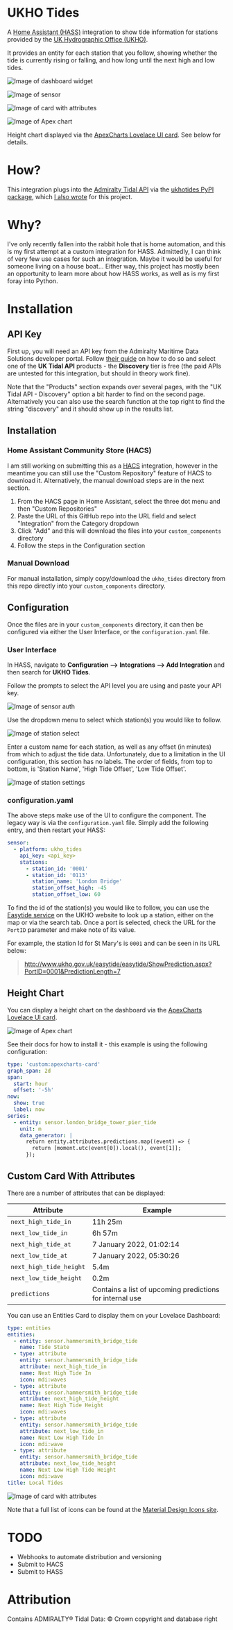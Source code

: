 # UKHO Tides

A [Home Assistant (HASS)](https://www.home-assistant.io/) integration to show tide information for stations provided by the [UK Hydrographic Office (UKHO)](https://www.admiralty.co.uk/ukho/About-Us).

It provides an entity for each station that you follow, showing whether the tide is currently rising or falling, and how long until the next high and low tides.

![Image of dashboard widget](docs/card.PNG)

![Image of sensor](docs/sensor.PNG)

![Image of card with attributes](docs/card_attributes.PNG)

![Image of Apex chart](docs/apex_chart.PNG)

Height chart displayed via the [ApexCharts Lovelace UI card](https://github.com/RomRider/apexcharts-card). See below for details.

# How?

This integration plugs into the [Admiralty Tidal API](https://admiraltyapi.portal.azure-api.net/) via the [ukhotides PyPI package](https://pypi.org/project/ukhotides/), which [I also wrote](https://github.com/ianByrne/PyPI-ukhotides) for this project.

# Why?

I've only recently fallen into the rabbit hole that is home automation, and this is my first attempt at a custom integration for HASS. Admittedly, I can think of very few use cases for such an integration. Maybe it would be useful for someone living on a house boat... Either way, this project has mostly been an opportunity to learn more about how HASS works, as well as is my first foray into Python.

# Installation

## API Key

First up, you will need an API key from the Admiralty Maritime Data Solutions developer portal. Follow [their guide](https://admiraltyapi.portal.azure-api.net/docs/startup) on how to do so and select one of the **UK Tidal API** products - the **Discovery** tier is free (the paid APIs are untested for this integration, but should in theory work fine).

Note that the "Products" section expands over several pages, with the "UK Tidal API - Discovery" option a bit harder to find on the second page. Alternatively you can also use the search function at the top right to find the string "discovery" and it should show up in the results list.

## Installation

### Home Assistant Community Store (HACS)

I am still working on submitting this as a [HACS](https://hacs.xyz/) integration, however in the meantime you can still use the "Custom Repository" feature of HACS to download it. Alternatively, the manual download steps are in the next section.

1. From the HACS page in Home Assistant, select the three dot menu and then "Custom Repositories"
2. Paste the URL of this GitHub repo into the URL field and select "Integration" from the Category dropdown
3. Click "Add" and this will download the files into your `custom_components` directory
4. Follow the steps in the Configuration section

### Manual Download

For manual installation, simply copy/download the `ukho_tides` directory from this repo directly into your `custom_components` directory.

## Configuration

Once the files are in your `custom_components` directory, it can then be configured via either the User Interface, or the `configuration.yaml` file.

### User Interface

In HASS, navigate to **Configuration --> Integrations --> Add Integration** and then search for **UKHO Tides**.

Follow the prompts to select the API level you are using and paste your API key.

![Image of sensor auth](docs/auth.PNG)

Use the dropdown menu to select which station(s) you would like to follow.

![Image of station select](docs/station_select.PNG)

Enter a custom name for each station, as well as any offset (in minutes) from which to adjust the tide data. Unfortunately, due to a limitation in the UI configuration, this section has no labels. The order of fields, from top to bottom, is 'Station Name', 'High Tide Offset', 'Low Tide Offset'.

![Image of station settings](docs/station_settings.PNG)

### configuration.yaml

The above steps make use of the UI to configure the component. The legacy way is via the `configuration.yaml` file. Simply add the following entry, and then restart your HASS:

```yaml
sensor:
  - platform: ukho_tides
    api_key: <api_key>
    stations:
      - station_id: '0001'
      - station_id: '0113'
        station_name: 'London Bridge'
        station_offset_high: -45
        station_offset_low: 60
```

To find the id of the station(s) you would like to follow, you can use the [Easytide service](http://www.ukho.gov.uk/Easytide/easytide/SelectPort.aspx) on the UKHO website to look up a station, either on the map or via the search tab. Once a port is selected, check the URL for the `PortID` parameter and make note of its value.

For example, the station Id for St Mary's is `0001` and can be seen in its URL below:

> http://www.ukho.gov.uk/easytide/easytide/ShowPrediction.aspx?PortID=0001&PredictionLength=7

## Height Chart

You can display a height chart on the dashboard via the [ApexCharts Lovelace UI card](https://github.com/RomRider/apexcharts-card).

![Image of Apex chart](docs/apex_chart.PNG)

See their docs for how to install it - this example is using the following configuration:

```yaml
type: 'custom:apexcharts-card'
graph_span: 2d
span:
  start: hour
  offset: '-5h'
now:
  show: true
  label: now
series:
  - entity: sensor.london_bridge_tower_pier_tide
    unit: m
    data_generator: |
      return entity.attributes.predictions.map((event) => {
        return [moment.utc(event[0]).local(), event[1]];
      });
```

## Custom Card With Attributes

There are a number of attributes that can be displayed:

| Attribute | Example |
| -- | -- |
| `next_high_tide_in` | 11h 25m |
| `next_low_tide_in` | 6h 57m |
| `next_high_tide_at` | 7 January 2022, 01:02:14 |
| `next_low_tide_at` | 7 January 2022, 05:30:26 |
| `next_high_tide_height` | 5.4m |
| `next_low_tide_height` | 0.2m |
| `predictions` | Contains a list of upcoming predictions for internal use |

You can use an Entities Card to display them on your Lovelace Dashboard:

```yaml
type: entities
entities:
  - entity: sensor.hammersmith_bridge_tide
    name: Tide State
  - type: attribute
    entity: sensor.hammersmith_bridge_tide
    attribute: next_high_tide_in
    name: Next High Tide In
    icon: mdi:waves
  - type: attribute
    entity: sensor.hammersmith_bridge_tide
    attribute: next_high_tide_height
    name: Next High Tide Height
    icon: mdi:waves
  - type: attribute
    entity: sensor.hammersmith_bridge_tide
    attribute: next_low_tide_in
    name: Next Low High Tide In
    icon: mdi:wave
  - type: attribute
    entity: sensor.hammersmith_bridge_tide
    attribute: next_low_tide_height
    name: Next Low High Tide Height
    icon: mdi:wave
title: Local Tides
```

![Image of card with attributes](docs/card_attributes.PNG)

Note that a full list of icons can be found at the [Material Design Icons site](https://materialdesignicons.com/icon/home-assistant).

# TODO

- Webhooks to automate distribution and versioning
- Submit to HACS
- Submit to HASS

# Attribution

Contains ADMIRALTY® Tidal Data: © Crown copyright and database right
